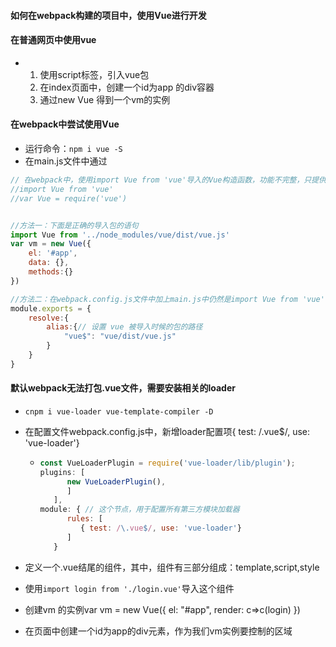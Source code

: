 #### 如何在webpack构建的项目中，使用Vue进行开发

#### 在普通网页中使用vue

- 1. 使用script标签，引入vue包
  2. 在index页面中，创建一个id为app 的div容器
  3. 通过new Vue 得到一个vm的实例

#### 在webpack中尝试使用Vue

- 运行命令：`npm i vue -S`
- 在main.js文件中通过

``` javascript
// 在webpack中，使用import Vue from 'vue'导入的Vue构造函数，功能不完整，只提供了runtime-only的方式，并没有提供像网页中那样的使用方式
//import Vue from 'vue'
//var Vue = require('vue')


//方法一：下面是正确的导入包的语句
import Vue from '../node_modules/vue/dist/vue.js'
var vm = new Vue({
	el: '#app',
	data: {},
    methods:{}
})
```

``` javascript
//方法二：在webpack.config.js文件中加上main.js中仍然是import Vue from 'vue'
module.exports = {
    resolve:{
        alias:{// 设置 vue 被导入时候的包的路径
            "vue$": "vue/dist/vue.js"
        }
    }
}
```

#### 默认webpack无法打包.vue文件，需要安装相关的loader

- `cnpm i vue-loader vue-template-compiler -D`

- 在配置文件webpack.config.js中，新增loader配置项{ test: /\.vue$/, use: 'vue-loader'}

  - ``` javascript
    const VueLoaderPlugin = require('vue-loader/lib/plugin');
    plugins: [ 
          new VueLoaderPlugin(),
          ]
       ],
    module: { // 这个节点，用于配置所有第三方模块加载器
          rules: [ 
             { test: /\.vue$/, use: 'vue-loader'}
          ]
       }
    ```

- 定义一个.vue结尾的组件，其中，组件有三部分组成：template,script,style

- 使用`import login from './login.vue'`导入这个组件

- 创建vm 的实例var vm = new Vue({ el: "#app", render: c=>c(login) })

- 在页面中创建一个id为app的div元素，作为我们vm实例要控制的区域

